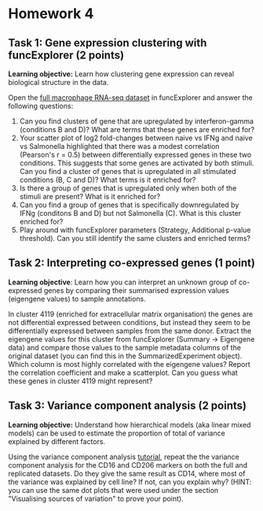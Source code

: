 # Homework 4

## Task 1: Gene expression clustering with funcExplorer (2 points)
**Learning objective:** Learn how clustering gene expression can reveal biological structure in the data.

Open the [full macrophage RNA-seq dataset](https://biit.cs.ut.ee/funcexplorer/link/ecb43) in funcExplorer and answer the following questions:

 1. Can you find clusters of gene that are upregulated by interferon-gamma (conditions B and D)? What are terms that these genes are enriched for?
 2. Your scatter plot of log2 fold-changes between naive vs IFNg and naive vs Salmonella highlighted that there was a modest correlation (Pearson's r = 0.5) between differentially expressed genes in these two conditions. This suggests that some genes are  activated by both stimuli. Can you find a cluster of genes that is upregulated in all stimulated conditions (B, C and D)? What terms is it enriched for?
 3. Is there a group of genes that is upregulated only when both of the stimuli are present? What is it enriched for?
 4. Can you find a group of genes that is specifically downregulated by IFNg (conditons B and D) but not Salmonella (C). What is this cluster enriched for?
 5. Play around with funcExplorer parameters (Strategy, Additional p-value threshold). Can you still identify the same clusters and enriched terms?

## Task 2: Interpreting co-expressed genes (1 point)
**Learning objective**: Learn how you can interpret an unknown group of co-expressed genes by comparing their summarised expression values (eigengene values) to sample annotations.

In cluster 4119 (enriched for extracellular matrix organisation) the genes are not differential expressed between conditions, but instead they seem to be differentially expressed between samples from the same donor. Extract the eigengene values for this cluster from funcExplorer (Summary -> Eigengene data) and compare those values to the sample metadata columns of the original dataset (you can find this in the SummarizedExperiment object). Which column is most highly correlated with the eigengene values? Report the correlation coefficient and make a scatterplot. Can you guess what these genes in cluster 4119 might represent?

## Task 3: Variance component analysis (2 points)
**Learning objective:** Understand how hierarchical models (aka linear mixed models) can be used to estimate the proportion of total of variance explained by different factors.

Using the variance component analysis [tutorial](https://github.com/kauralasoo/flow_cytomtery_genetics/blob/master/analysis/variance_components/estimate_variance_components.md), repeat the the variance component analysis for the CD16 and CD206 markers on both the full and replicated datasets. Do they give the same result as CD14, where most of the variance was explained by cell line?  If not, can you explain why? (HINT: you can use the same dot plots that were used under the section "Visualising sources of variation" to prove your point).
<!--stackedit_data:
eyJoaXN0b3J5IjpbLTIwMTg5MzExNjVdfQ==
-->